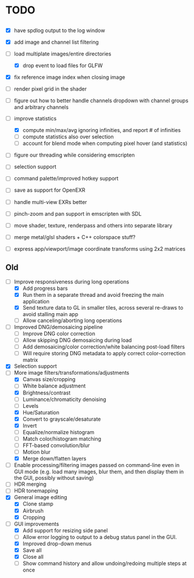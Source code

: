 # TODO

##

- [x] have spdlog output to the log window
- [x] add image and channel list filtering
- [ ] load multiplate images/entire directories
  - [x] drop event to load files for GLFW
- [x] fix reference image index when closing image
- [ ] render pixel grid in the shader
- [ ] figure out how to better handle channels dropdown with channel groups and arbitrary channels
- [ ] improve statistics
  - [x] compute min/max/avg ignoring infinities, and report # of infinities
  - [ ] compute statistics also over selection
  - [ ] account for blend mode when computing pixel hover (and statistics)
- [ ] figure our threading while considering emscripten
- [ ] selection support
- [ ] command palette/improved hotkey support
- [ ] save as support for OpenEXR
- [ ] handle multi-view EXRs better
- [ ] pinch-zoom and pan support in emscripten with SDL
- [ ] move shader, texture, renderpass and others into separate library
- [ ] merge metal/glsl shaders + C++ colorspace stuff?
- [ ] express app/viewport/image coordinate transforms using 2x2 matrices


## Old

- [ ] Improve responsiveness during long operations
   - [x] Add progress bars
   - [x] Run them in a separate thread and avoid freezing the main application
   - [x] Send texture data to GL in smaller tiles, across several re-draws to avoid stalling main app
   - [ ] Allow canceling/aborting long operations
- [ ] Improved DNG/demosaicing pipeline
   - [ ] Improve DNG color correction
   - [ ] Allow skipping DNG demosaicing during load
   - [ ] Add demosaicing/color correction/white balancing post-load filters
   - [ ] Will require storing DNG metadata to apply correct color-correction matrix
- [x] Selection support
- [ ] More image filters/transformations/adjustments 
   - [x] Canvas size/cropping
   - [ ] White balance adjustment
   - [x] Brightness/contrast
   - [ ] Luminance/chromaticity denoising 
   - [ ] Levels
   - [x] Hue/Saturation
   - [x] Convert to grayscale/desaturate
   - [x] Invert
   - [ ] Equalize/normalize histogram
   - [ ] Match color/histogram matching
   - [ ] FFT-based convolution/blur
   - [ ] Motion blur
   - [x] Merge down/flatten layers
- [ ] Enable processing/filtering images passed on command-line even in GUI mode (e.g. load many images, blur them, and then display them in the GUI, possibly without saving)
- [ ] HDR merging
- [ ] HDR tonemapping
- [x] General image editing
   - [x] Clone stamp
   - [x] Airbrush
   - [x] Cropping
- [ ] GUI improvements
   - [x] Add support for resizing side panel
   - [ ] Allow error logging to output to a debug status panel in the GUI.
   - [x] Improved drop-down menus
   - [x] Save all
   - [x] Close all
   - [ ] Show command history and allow undoing/redoing multiple steps at once
